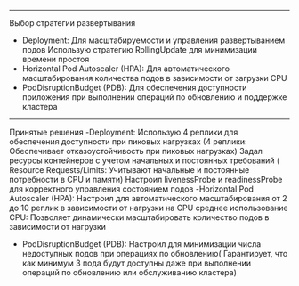 ------
Выбор стратегии развертывания
- Deployment: Для масштабируемости и управления развертыванием подов
Использую стратегию RollingUpdate для минимизации времени простоя
- Horizontal Pod Autoscaler (HPA): Для автоматического масштабирования количества подов в зависимости от загрузки CPU
- PodDisruptionBudget (PDB): Для обеспечения доступности приложения при выполнении операций по обновлению и поддержке кластера
------
Принятые решения
-Deployment:
Использую 4 реплики для обеспечения доступности при пиковых нагрузках (4 реплики: Обеспечивает отказоустойчивость при пиковых нагрузках)
Задал ресурсы контейнеров с учетом начальных и постоянных требований ( Resource Requests/Limits: Учитывают начальные и постоянные потребности в CPU и памяти)
Настроил livenessProbe и readinessProbe для корректного управления состоянием подов
-Horizontal Pod Autoscaler (HPA):
Настроил для автоматического масштабирования от 2 до 10 реплик в зависимости от нагрузки на CPU
среднее использование CPU: Позволяет динамически масштабировать количество подов в зависимости от нагрузки
- PodDisruptionBudget (PDB):
Настроил для минимизации числа недоступных подов при операциях по обновлению( Гарантирует, что как минимум 3 пода будут доступны даже при выполнении операций по обновлению или обслуживанию кластера)
